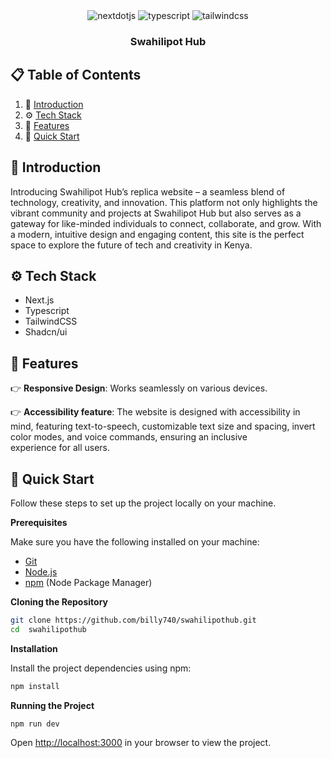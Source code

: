 <div align="center">
  <div>
    <img src="https://img.shields.io/badge/-Next_JS-black?style=for-the-badge&logoColor=white&logo=nextdotjs&color=FD306E" alt="nextdotjs" />
    <img src="https://img.shields.io/badge/-TypeScript-black?style=for-the-badge&logoColor=white&logo=typescript&color=3178C6" alt="typescript" />
    <img src="https://img.shields.io/badge/-Tailwind_CSS-black?style=for-the-badge&logoColor=white&logo=tailwindcss&color=06B6D4" alt="tailwindcss" />
  </div>

  <h3 align="center">Swahilipot Hub</h3>

</div>

## 📋 <a name="table">Table of Contents</a>

1. 🤖 [Introduction](#introduction)
2. ⚙️ [Tech Stack](#tech-stack)
3. 🔋 [Features](#features)
4. 🤸 [Quick Start](#quick-start)

## <a name="introduction">🤖 Introduction</a>

Introducing Swahilipot Hub’s replica website – a seamless blend of technology, creativity, and innovation. This platform not only highlights the vibrant community and projects at Swahilipot Hub but also serves as a gateway for like-minded individuals to connect, collaborate, and grow. With a modern, intuitive design and engaging content, this site is the perfect space to explore the future of tech and creativity in Kenya.


## <a name="tech-stack">⚙️ Tech Stack</a>

- Next.js
- Typescript
- TailwindCSS
- Shadcn/ui

## <a name="features">🔋 Features</a>

👉 **Responsive Design**: Works seamlessly on various devices.

👉 **Accessibility feature**: The website is designed with accessibility in mind, featuring text-to-speech, customizable text size and spacing, invert color modes, and voice commands, ensuring an inclusive experience for all users.

## <a name="quick-start">🤸 Quick Start</a>

Follow these steps to set up the project locally on your machine.

**Prerequisites**

Make sure you have the following installed on your machine:

- [Git](https://git-scm.com/)
- [Node.js](https://nodejs.org/en)
- [npm](https://www.npmjs.com/) (Node Package Manager)

**Cloning the Repository**

```bash
git clone https://github.com/billy740/swahilipothub.git
cd  swahilipothub
```

**Installation**

Install the project dependencies using npm:

```bash
npm install
```

**Running the Project**

```bash
npm run dev
```

Open [http://localhost:3000](http://localhost:3000) in your browser to view the project.